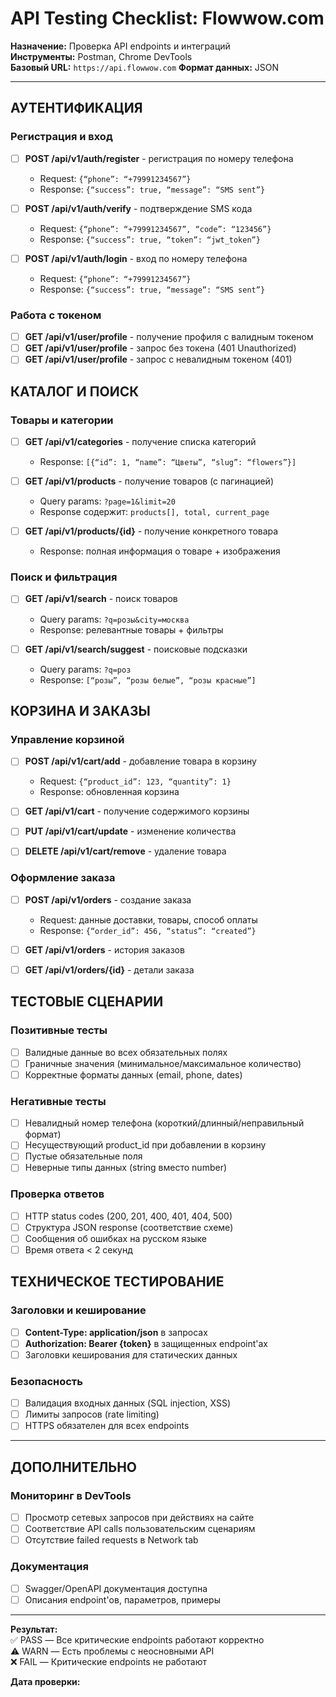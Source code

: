 # API Testing Checklist: Flowwow.com

**Назначение:** Проверка API endpoints и интеграций  
**Инструменты:** Postman, Chrome DevTools  
**Базовый URL:** `https://api.flowwow.com` 
**Формат данных:** JSON

---

##  АУТЕНТИФИКАЦИЯ
### Регистрация и вход
- [ ] **POST /api/v1/auth/register** - регистрация по номеру телефона
  - Request: `{“phone”: “+79991234567”}`
  - Response: `{“success”: true, “message”: “SMS sent”}`

- [ ] **POST /api/v1/auth/verify** - подтверждение SMS кода
  - Request: `{“phone”: “+79991234567”, “code”: “123456”}`
  - Response: `{“success”: true, “token”: “jwt_token”}`

- [ ] **POST /api/v1/auth/login** - вход по номеру телефона
  - Request: `{“phone”: “+79991234567”}`
  - Response: `{“success”: true, “message”: “SMS sent”}`

### Работа с токеном
- [ ] **GET /api/v1/user/profile** - получение профиля с валидным токеном
- [ ] **GET /api/v1/user/profile** - запрос без токена (401 Unauthorized)
- [ ] **GET /api/v1/user/profile** - запрос с невалидным токеном (401)

## КАТАЛОГ И ПОИСК
### Товары и категории
- [ ] **GET /api/v1/categories** - получение списка категорий
  - Response: `[{“id”: 1, “name”: “Цветы”, “slug”: “flowers”}]`

- [ ] **GET /api/v1/products** - получение товаров (с пагинацией)
  - Query params: `?page=1&limit=20`
  - Response содержит: `products[], total, current_page`

- [ ] **GET /api/v1/products/{id}** - получение конкретного товара
  - Response: полная информация о товаре + изображения

### Поиск и фильтрация
- [ ] **GET /api/v1/search** - поиск товаров
  - Query params: `?q=розы&city=москва`
  - Response: релевантные товары + фильтры

- [ ] **GET /api/v1/search/suggest** - поисковые подсказки
  - Query params: `?q=роз`
  - Response: `[“розы”, “розы белые”, “розы красные”]`

## КОРЗИНА И ЗАКАЗЫ
### Управление корзиной
- [ ] **POST /api/v1/cart/add** - добавление товара в корзину
  - Request: `{“product_id”: 123, “quantity”: 1}`
  - Response: обновленная корзина

- [ ] **GET /api/v1/cart** - получение содержимого корзины
- [ ] **PUT /api/v1/cart/update** - изменение количества
- [ ] **DELETE /api/v1/cart/remove** - удаление товара

### Оформление заказа
- [ ] **POST /api/v1/orders** - создание заказа
  - Request: данные доставки, товары, способ оплаты
  - Response: `{“order_id”: 456, “status”: “created”}`

- [ ] **GET /api/v1/orders** - история заказов
- [ ] **GET /api/v1/orders/{id}** - детали заказа

## ТЕСТОВЫЕ СЦЕНАРИИ
### Позитивные тесты
- [ ] Валидные данные во всех обязательных полях
- [ ] Граничные значения (минимальное/максимальное количество)
- [ ] Корректные форматы данных (email, phone, dates)

### Негативные тесты
- [ ] Невалидный номер телефона (короткий/длинный/неправильный формат)
- [ ] Несуществующий product_id при добавлении в корзину
- [ ] Пустые обязательные поля
- [ ] Неверные типы данных (string вместо number)

### Проверка ответов
- [ ] HTTP status codes (200, 201, 400, 401, 404, 500)
- [ ] Структура JSON response (соответствие схеме)
- [ ] Сообщения об ошибках на русском языке
- [ ] Время ответа < 2 секунд

## ТЕХНИЧЕСКОЕ ТЕСТИРОВАНИЕ
### Заголовки и кеширование
- [ ] **Content-Type: application/json** в запросах
- [ ] **Authorization: Bearer {token}** в защищенных endpoint'ах
- [ ] Заголовки кеширования для статических данных

### Безопасность
- [ ] Валидация входных данных (SQL injection, XSS)
- [ ] Лимиты запросов (rate limiting)
- [ ] HTTPS обязателен для всех endpoints

---

## ДОПОЛНИТЕЛЬНО
### Мониторинг в DevTools
- [ ] Просмотр сетевых запросов при действиях на сайте
- [ ] Соответствие API calls пользовательским сценариям
- [ ] Отсутствие failed requests в Network tab

### Документация
- [ ] Swagger/OpenAPI документация доступна
- [ ] Описания endpoint'ов, параметров, примеры

---
**Результат:**  
✅ PASS — Все критические endpoints работают корректно  
⚠️ WARN — Есть проблемы с неосновными API  
❌ FAIL — Критические endpoints не работают


**Дата проверки:** 
